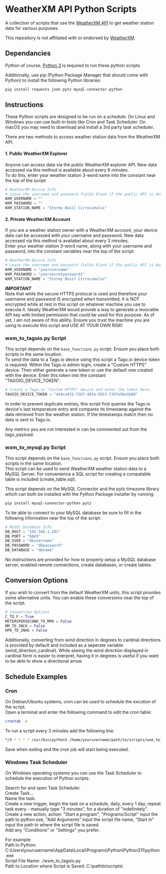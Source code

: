 # WeatherXM API Python Scripts
A collection of scripts that use the [WeatherXM API](https://api.weatherxm.com/api/v1/docs/) to get weather station data for various purposes.  

This repository is not affiliated with or endorsed by [WeatherXM](https://weatherxm.com/).

## Dependancies
Python of course.  [Python 3](https://www.python.org/downloads/) is required to run these python scripts.  

Additionally, use pip (Python Package Manager that should come with Python) to install the following Python libraries:
``` bash
pip install requests json pytz mysql-connector-python
```

## Instructions
These Python scripts are designed to be run on a schedule.  On Linux and Windows you can use built-in tools like Cron and Task Scheduler.  On macOS you may need to download and install a 3rd party task scheduler. 

There are two methods to access weather station data from the WeatherXM API.  

#### __1. Public WeatherXM Explorer__
Anyone can access data via the public WeatherXM explorer API.  New data accessed via this method is available about every 6 minutes.  
To do this, enter your weather station 3-word name into the constant near the top of the script:
``` python
# WeatherXM Device Info
# Leave the username and password fields blank if the public API is desired.
WXM_USERNAME = ""
WXM_PASSWORD = ""
WXM_STATION_NAME = "Stormy Basil Cirrocumulus"
```

#### __2. Private WeatherXM Account__
If you are a weather station owner with a WeatherXM account, your device data can be accessed with your username and password.  New data accessed via this method is availabel about every 3 minutes.  
Enter your weather station 3-word name, along with your username and password, into the constant variables near the top of the script:
``` python
# WeatherXM Device Info
# Leave the username and password fields blank if the public API is desired.
WXM_USERNAME = "yourusername"
WXM_PASSWORD = "yoursecretpassword1"
WXM_STATION_NAME = "Stormy Basil Cirrocumulus"
```
___IMPORTANT___  
Note that while the secure HTTPS protocal is used and therefore your username and password IS encrypted when transmitted, it is NOT encrypted while at rest in this script on whatever machine you use to execute it.  Ideally WeatherXM would provide a way to generate a revocable API key with limited permission that could be used for this purpose.  As of yet, I am not aware of this ability.  Ensure you trust the machine you are using to execute this script and USE AT YOUR OWN RISK!  

### __wxm_to_tagoio.py Script__
This script depends on the `base_functions.py` script. Ensure you place both scripts in the same location.  
To send the data to a Tago.io device using this script a Tago.io device token is required.  Within the Tago.io admin login, create a "Custom HTTPS" device.  Then either generate a new token or use the default one created with the device.  Enter this token into the constant "TAGOIO_DEVICE_TOKEN".
``` python
# Create a Tago.io "Custom HTTPS" device and enter the token here.
TAGOIO_DEVICE_TOKEN = "4a4ca431-f267-483a-92b7-735fe5be1b80"
```

In order to prevent duplicate entries, this script first queries the Tago.io device's last temperature entry and compares its timestamp against the data retrieved from the weather station.  If the timestamps match then no data is sent to Tago.io.    

Any metrics you are not interested in can be commented out from the tago_payload.

### __wxm_to_mysql.py Script__
This script depends on the `base_functions.py` script. Ensure you place both scripts in the same location.  
This script can be used to send WeatherXM weather station data to a MySQL Server.  For convenience a SQL script for creating a compatable table is included (create_table.sql).  

This script depends on the MySQL Connector and the pytz timezone library which can both be installed with the Python Package installer by running:
``` bash
pip install mysql-connector-python pytz
```

To be able to connect to your MySQL database be sure to fill in the following information near the top of the script:
``` python
# MySQL Database Info
DB_HOST = "192.168.1.201"
DB_PORT = "6603"
DB_USER = "dbusername"
DB_PASSWORD = "dbpassword"
DB_DATABASE = "dbname"
```  

No instructions are provided for how to properly setup a MySQL database server, enabled remote connections, create databases, or create tables.  

## Conversion Options
If you wish to convert from the default WeatherXM units, this script provides some alternative units.  You can enable these conversions near the top of the script.  
``` python
# Conversion Options
C_TO_F = True
METERSPERSECOND_TO_MPH = False
MM_TO_INCH = False
HPA_TO_INHG = False
```
Additionally, converting from wind direction in degrees to cardinal directions is provided by default and included as a seperate variable (wind_direction_cardinal).  While seeing the wind direction displayed in cardinal form is easier to interpret, having it in degrees is useful if you want to be able to show a directional arrow.  

## Schedule Examples
### Cron
On Debian/Ubuntu systems, cron can be used to schedule the excution of the script.  
Open a terminal and enter the following command to edit the cron table:
``` bash
crontab -e
```
To run a script every 3 minutes add the following line:
``` bash
*/3 * * * * /usr/bin/python3 /home/yourusername/path/to/scripts/wxm_to_tagoio.py >/dev/null 2>&1
```
Save when exiting and the cron job will start being executed.  

### Windows Task Scheduler
On Windows operating systems you can use the Task Scheduler to schedule the execution of Python scripts.  

Search for and open Task Scheduler.  
Create Task...  
Name the task.  
Create a new trigger, begin the task on a schedule, daily, every 1 day, repeat task every - manually type "3 minutes", for a duration of "indefinitely".  
Create a new action, action: "Start a program", "Programs/Script" input the path to python.exe, "Add Arguments" input the script file name, "Start in" input the path to where the script file is saved.  
Add any "Conditions" or "Settings" you prefer.

For example:  
Path to Python: C:\Users\yourusername\AppData\Local\Programs\Python\Python311\python.exe  
Script File Name: ./wxm_to_tagoio.py  
Path to Location where Script is Saved: C:\path\to\scripts\
